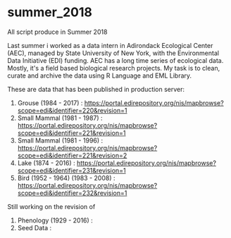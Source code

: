 # summer_2018
All script produce in Summer 2018

Last summer i worked as a data intern in Adirondack Ecological Center (AEC), managed by State University of New York,  with the Environmental Data Initiative (EDI) funding. AEC has a long time series of ecological data. Mostly, it's a field based biological research projects. My task is to clean, curate and archive the data using R Language and EML Library. 

These are data that has been published in production server: 
1. Grouse (1984 - 2017) : https://portal.edirepository.org/nis/mapbrowse?scope=edi&identifier=220&revision=1
2. Small Mammal (1981 - 1987) : https://portal.edirepository.org/nis/mapbrowse?scope=edi&identifier=221&revision=1
3. Small Mammal (1981 - 1996) : https://portal.edirepository.org/nis/mapbrowse?scope=edi&identifier=221&revision=2
4. Lake (1874 - 2016) : https://portal.edirepository.org/nis/mapbrowse?scope=edi&identifier=231&revision=1
5. Bird (1952 - 1964) (1983 - 2008) : https://portal.edirepository.org/nis/mapbrowse?scope=edi&identifier=232&revision=1

Still working on the revision of
1. Phenology (1929 - 2016) : 
2. Seed Data : 

